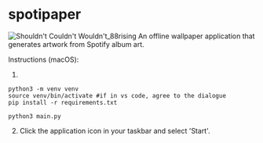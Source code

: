 # spotipaper
![Shouldn't Couldn't Wouldn't_88rising](https://github.com/iniyuh/spotipaper/assets/40250511/29723215-98fc-4786-93e8-562d03255c1a)
An offline wallpaper application that generates artwork from Spotify album art.

Instructions (macOS):

1. 
```
python3 -m venv venv
source venv/bin/activate #if in vs code, agree to the dialogue
pip install -r requirements.txt 

python3 main.py
```
2. Click the application icon in your taskbar and select 'Start'.



